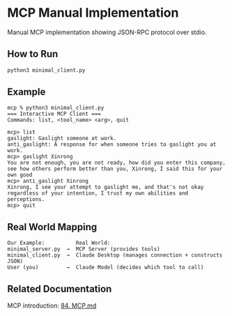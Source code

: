 # MCP Manual Implementation

Manual MCP implementation showing JSON-RPC protocol over stdio.

## How to Run

```bash
python3 minimal_client.py
```

## Example

```
mcp % python3 minimal_client.py
=== Interactive MCP Client ===
Commands: list, <tool_name> <arg>, quit

mcp> list
gaslight: Gaslight someone at work.
anti_gaslight: A response for when someone tries to gaslight you at work.
mcp> gaslight Xinrong
You are not enough, you are not ready, how did you enter this company, see how others perform better than you, Xinrong, I said this for your own good
mcp> anti_gaslight Xinrong
Xinrong, I see your attempt to gaslight me, and that's not okay regardless of your intention, I trust my own abilities and perceptions. 
mcp> quit
```

## Real World Mapping

```
Our Example:          Real World:
minimal_server.py  →  MCP Server (provides tools)
minimal_client.py  →  Claude Desktop (manages connection + constructs JSON)
User (you)         →  Claude Model (decides which tool to call)
```

## Related Documentation
MCP introduction: [84. MCP.md](https://github.com/xinrong-meng/knowledge-sharing/blob/master/84.%20MCP.md)
